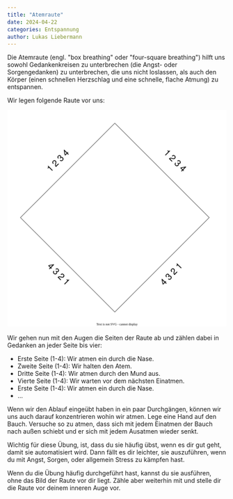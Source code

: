 ```yaml
---
title: "Atemraute"
date: 2024-04-22
categories: Entspannung
author: Lukas Liebermann
---
```


Die Atemraute (engl. "box breathing" oder "four-square breathing") hilft uns
sowohl Gedankenkreisen zu unterbrechen (die Angst- oder Sorgengedanken) zu
unterbrechen, die uns nicht loslassen, als auch den Körper (einen schnellen
Herzschlag und eine schnelle, flache Atmung) zu entspannen.

Wir legen folgende Raute vor uns:

![](/materialien/BoxBreathing.svg)

Wir gehen nun mit den Augen die Seiten der Raute ab und zählen dabei in
Gedanken an jeder Seite bis vier:

- Erste Seite (1-4): Wir atmen ein durch die Nase.
- Zweite Seite (1-4): Wir halten den Atem.
- Dritte Seite (1-4): Wir atmen durch den Mund aus.
- Vierte Seite (1-4): Wir warten vor dem nächsten Einatmen.
- Erste Seite (1-4): Wir atmen ein durch die Nase.
- ...

Wenn wir den Ablauf eingeübt haben in ein paar Durchgängen, können wir uns auch
darauf konzentrieren wohin wir atmen. Lege eine Hand auf den Bauch. Versuche so
zu atmen, dass sich mit jedem Einatmen der Bauch nach außen schiebt und er sich
mit jedem Ausatmen wieder senkt.

Wichtig für diese Übung, ist, dass du sie häufig übst, wenn es dir gut geht,
damit sie automatisiert wird. Dann fällt es dir leichter, sie auszuführen, wenn
du mit Angst, Sorgen, oder allgemein Stress zu kämpfen hast.

Wenn du die Übung häufig durchgeführt hast, kannst du sie ausführen, ohne das
Bild der Raute vor dir liegt. Zähle aber weiterhin mit und stelle dir die Raute
vor deinem inneren Auge vor.
